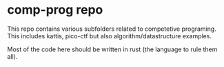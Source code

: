 # comp-prog repo
This repo contains various subfolders related to competetive programing. This includes kattis, pico-ctf but also algorithm/datastructure examples.

Most of the code here should be written in rust (the language to rule them all).

